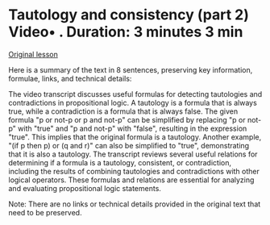 # Tautology and consistency (part 2) Video• . Duration: 3 minutes 3 min

[Original lesson](https://www.coursera.org/learn/uol-fundamentals-of-computer-science/lecture/TeY2U/tautology-and-consistency-part-2)

Here is a summary of the text in 8 sentences, preserving key information, formulae, links, and technical details:

The video transcript discusses useful formulas for detecting tautologies and contradictions in propositional logic. A tautology is a formula that is always true, while a contradiction is a formula that is always false. The given formula "p or not-p or p and not-p" can be simplified by replacing "p or not-p" with "true" and "p and not-p" with "false", resulting in the expression "true". This implies that the original formula is a tautology. Another example, "(if p then p) or (q and r)" can also be simplified to "true", demonstrating that it is also a tautology. The transcript reviews several useful relations for determining if a formula is a tautology, consistent, or contradiction, including the results of combining tautologies and contradictions with other logical operators. These formulas and relations are essential for analyzing and evaluating propositional logic statements.

Note: There are no links or technical details provided in the original text that need to be preserved.

